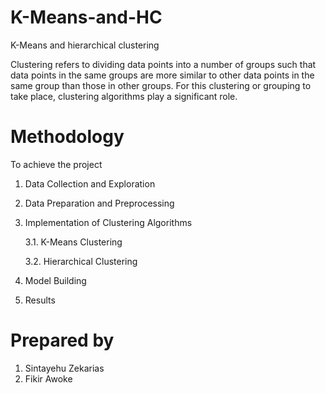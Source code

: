 # K-Means-and-HC

K-Means and hierarchical clustering

Clustering refers to dividing data points into a number of groups such that data points in the same
groups are more similar to other data points in the same group than those in other groups. For
this clustering or grouping to take place, clustering algorithms play a significant role.

# Methodology

 To achieve the project
1.  Data Collection and Exploration
2.  Data Preparation and Preprocessing
3.  Implementation of Clustering Algorithms

	3.1. K-Means Clustering
	
	3.2. Hierarchical Clustering
	
4.  Model Building
5.  Results

# Prepared by


1. Sintayehu Zekarias
2. Fikir Awoke